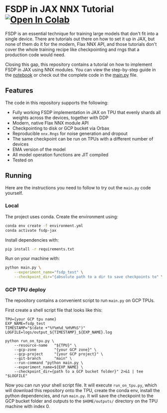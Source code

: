 # FSDP in JAX NNX Tutorial [![Open In Colab](https://colab.research.google.com/assets/colab-badge.svg)](https://colab.research.google.com/github/georgysavva/fsdp-in-jax-nnx/blob/dev/fsdp_in_jax_nnx.ipynb)
FSDP is an essential technique for training large models that don't fit into a single device. There are tutorials out there on how to set it up in JAX, but none of them do it for the modern, Flax NNX API, and those tutorials don't cover the whole training recipe like checkpointing and rngs that a production code would need. 

Closing this gap, this repository contains a tutorial on how to implement FSDP in JAX using NNX modules. You can view the step-by-step guide in the [notebook](https://colab.research.google.com/github/georgysavva/fsdp-in-jax-nnx/blob/dev/fsdp_in_jax_nnx.ipynb) or check out the complete code in the [main.py](https://github.com/georgysavva/fsdp-in-jax-nnx/blob/dev/main.py) file.

## Features
The code in this repository supports the following:

- Fully working FSDP implementation in JAX on TPU that evenly shards all weights across the devices, together with DDP
- Modern, native Flax NNX module API
- Checkpointing to disk or GCP bucket via Orbax
- Reproducible `nnx.Rngs` for noise generation and dropout
- The same checkpoint can be run on TPUs with a different number of devices
- EMA version of the model
- All model operation functions are JIT compiled
- Tested on 

## Running
Here are the instructions you need to follow to try out the `main.py` code yourself.

### Local

The project uses conda. Create the environment using:

```bash
conda env create -f environment.yml
conda activate fsdp-jax
```

Install dependencies with:

```bash
pip install -r requirements.txt
```

Run on your machine with:

```bash
python main.py \
    --experiment_name="fsdp_test" \
    --checkpoint_dir="{absolute path to a dir to save checkpoints to" \
```

### GCP TPU deploy

The repository contains a convenient script to run `main.py` on GCP TPUs.

First create a shell script file that looks like this:

```shell
TPU={your GCP tpu name}
EXP_NAME=fsdp_test
TIMESTAMP="$(date +"%Y%m%d_%H%M%S")"
LOGFILE=logs/output_${TIMESTAMP}_${EXP_NAME}.log

python run_on_tpu.py \
    --resource-name   "${TPU}" \
    --gcp-zone        "{your GCP zone}" \
    --gcp-project     "{your GCP project}" \
    --git-branch      "main" \
    --run-command "python main.py \
    --experiment_name=${EXP_NAME} \
    --checkpoint_dir={path to a GCP bucket folder}" 2>&1 | tee "$LOGFILE"
```
Now you can run your shell script file. It will execute `run_on_tpu.py`, which will download this repository onto the TPU, create the conda env, install the python dependencies, and run `main.py`. It will save the checkpoint to the GCP bucket folder and outputs to the `$HOME/outputs/` directory on the TPU machine with index 0. 
